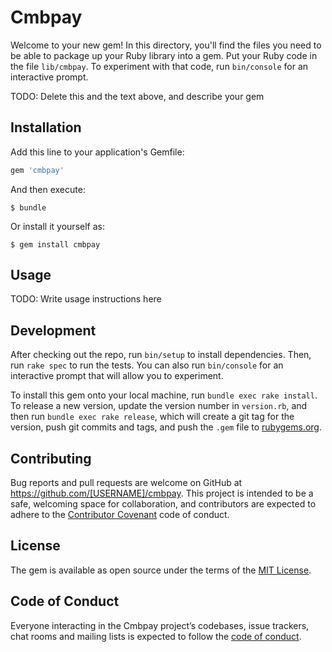 # Cmbpay

Welcome to your new gem! In this directory, you'll find the files you need to be able to package up your Ruby library into a gem. Put your Ruby code in the file `lib/cmbpay`. To experiment with that code, run `bin/console` for an interactive prompt.

TODO: Delete this and the text above, and describe your gem

## Installation

Add this line to your application's Gemfile:

```ruby
gem 'cmbpay'
```

And then execute:

    $ bundle

Or install it yourself as:

    $ gem install cmbpay

## Usage

TODO: Write usage instructions here

## Development

After checking out the repo, run `bin/setup` to install dependencies. Then, run `rake spec` to run the tests. You can also run `bin/console` for an interactive prompt that will allow you to experiment.

To install this gem onto your local machine, run `bundle exec rake install`. To release a new version, update the version number in `version.rb`, and then run `bundle exec rake release`, which will create a git tag for the version, push git commits and tags, and push the `.gem` file to [rubygems.org](https://rubygems.org).

## Contributing

Bug reports and pull requests are welcome on GitHub at https://github.com/[USERNAME]/cmbpay. This project is intended to be a safe, welcoming space for collaboration, and contributors are expected to adhere to the [Contributor Covenant](http://contributor-covenant.org) code of conduct.

## License

The gem is available as open source under the terms of the [MIT License](https://opensource.org/licenses/MIT).

## Code of Conduct

Everyone interacting in the Cmbpay project’s codebases, issue trackers, chat rooms and mailing lists is expected to follow the [code of conduct](https://github.com/[USERNAME]/cmbpay/blob/master/CODE_OF_CONDUCT.md).
